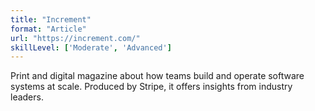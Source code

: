```yaml
---
title: "Increment"
format: "Article"
url: "https://increment.com/"
skillLevel: ['Moderate', 'Advanced']
---
```


Print and digital magazine about how teams build and operate software systems at scale. Produced by Stripe, it offers insights from industry leaders.
